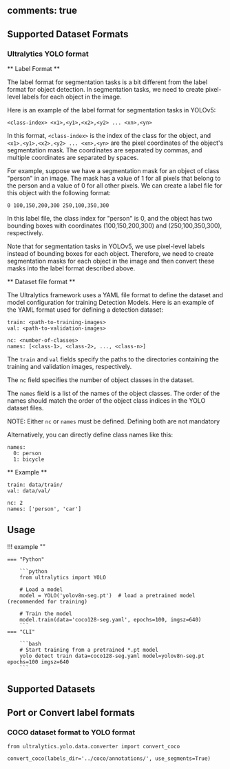 comments: true
---

## Supported Dataset Formats

### Ultralytics YOLO format

** Label Format **

The label format for segmentation tasks is a bit different from the label format for object detection. In segmentation tasks, we need to create pixel-level labels for each object in the image.

Here is an example of the label format for segmentation tasks in YOLOv5:

```
<class-index> <x1>,<y1>,<x2>,<y2> ... <xn>,<yn>
```

In this format, `<class-index>` is the index of the class for the object, and `<x1>,<y1>,<x2>,<y2> ... <xn>,<yn>` are the pixel coordinates of the object's segmentation mask. The coordinates are separated by commas, and multiple coordinates are separated by spaces. 

For example, suppose we have a segmentation mask for an object of class "person" in an image. The mask has a value of 1 for all pixels that belong to the person and a value of 0 for all other pixels. We can create a label file for this object with the following format:

```
0 100,150,200,300 250,100,350,300
```

In this label file, the class index for "person" is 0, and the object has two bounding boxes with coordinates (100,150,200,300) and (250,100,350,300), respectively.

Note that for segmentation tasks in YOLOv5, we use pixel-level labels instead of bounding boxes for each object. Therefore, we need to create segmentation masks for each object in the image and then convert these masks into the label format described above.

** Dataset file format **

The Ultralytics framework uses a YAML file format to define the dataset and model configuration for training Detection Models. Here is an example of the YAML format used for defining a detection dataset:

```
train: <path-to-training-images>
val: <path-to-validation-images>

nc: <number-of-classes>
names: [<class-1>, <class-2>, ..., <class-n>]

```

The `train` and `val` fields specify the paths to the directories containing the training and validation images, respectively.

The `nc` field specifies the number of object classes in the dataset.

The `names` field is a list of the names of the object classes. The order of the names should match the order of the object class indices in the YOLO dataset files.

NOTE: Either `nc` or `names` must be defined. Defining both are not mandatory

Alternatively, you can directly define class names like this:
```
names:
  0: person
  1: bicycle
```

** Example **

```
train: data/train/
val: data/val/

nc: 2
names: ['person', 'car']
```

## Usage
!!! example ""

    === "Python"
    
        ```python
        from ultralytics import YOLO
        
        # Load a model
        model = YOLO('yolov8n-seg.pt')  # load a pretrained model (recommended for training)

        # Train the model
        model.train(data='coco128-seg.yaml', epochs=100, imgsz=640)
        ```
    === "CLI"
    
        ```bash
        # Start training from a pretrained *.pt model
        yolo detect train data=coco128-seg.yaml model=yolov8n-seg.pt epochs=100 imgsz=640
        ```

## Supported Datasets

## Port or Convert label formats

### COCO dataset format to YOLO format

```
from ultralytics.yolo.data.converter import convert_coco

convert_coco(labels_dir='../coco/annotations/', use_segments=True)
```